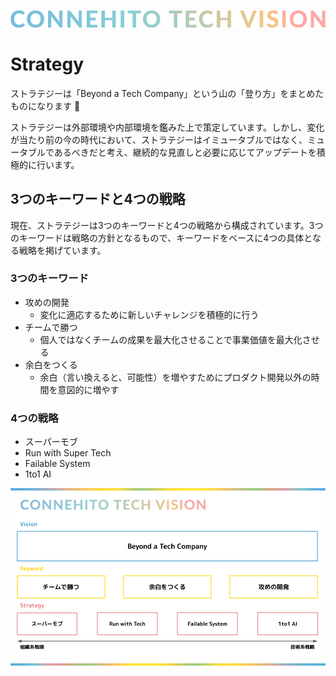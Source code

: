 ![Connehito Tech Vision](../image/txt_tech.png)

# Strategy

ストラテジーは「Beyond a Tech Company」という山の「登り方」をまとめたものになります :mount_fuji:

ストラテジーは外部環境や内部環境を鑑みた上で策定しています。しかし、変化が当たり前の今の時代において、ストラテジーはイミュータブルではなく、ミュータブルであるべきだと考え、継続的な見直しと必要に応じてアップデートを積極的に行います。

## 3つのキーワードと4つの戦略

現在、ストラテジーは3つのキーワードと4つの戦略から構成されています。3つのキーワードは戦略の方針となるもので、キーワードをベースに4つの具体となる戦略を掲げています。

### 3つのキーワード

* 攻めの開発
  * 変化に適応するために新しいチャレンジを積極的に行う
* チームで勝つ
  * 個人ではなくチームの成果を最大化させることで事業価値を最大化させる
* 余白をつくる
  * 余白（言い換えると、可能性）を増やすためにプロダクト開発以外の時間を意図的に増やす

### 4つの戦略

* スーパーモブ
* Run with Super Tech
* Failable System
* 1to1 AI

![Strategy](../image/strategy_phase2.png)
